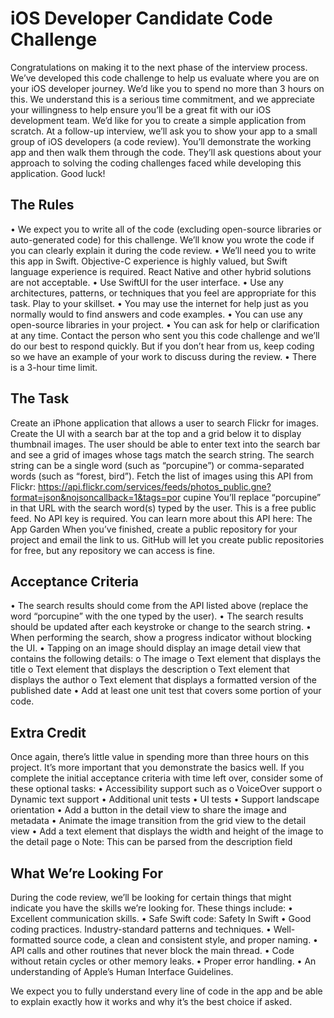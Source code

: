 #  iOS Developer Candidate Code Challenge

Congratulations on making it to the next phase of the interview process. We’ve developed this code
challenge to help us evaluate where you are on your iOS developer journey.
We’d like you to spend no more than 3 hours on this. We understand this is a serious time
commitment, and we appreciate your willingness to help ensure you’ll be a great fit with our iOS
development team.
We’d like for you to create a simple application from scratch. At a follow-up interview, we’ll ask you
to show your app to a small group of iOS developers (a code review). You’ll demonstrate the
working app and then walk them through the code. They’ll ask questions about your approach to
solving the coding challenges faced while developing this application.
Good luck!

## The Rules

• We expect you to write all of the code (excluding open-source libraries or auto-generated
code) for this challenge. We’ll know you wrote the code if you can clearly explain it during
the code review.
• We’ll need you to write this app in Swift. Objective-C experience is highly valued, but Swift
language experience is required. React Native and other hybrid solutions are not acceptable.
• Use SwiftUI for the user interface.
• Use any architectures, patterns, or techniques that you feel are appropriate for this task. Play
to your skillset.
• You may use the internet for help just as you normally would to find answers and code
examples.
• You can use any open-source libraries in your project.
• You can ask for help or clarification at any time. Contact the person who sent you this code
challenge and we’ll do our best to respond quickly. But if you don’t hear from us, keep
coding so we have an example of your work to discuss during the review.
• There is a 3-hour time limit.

## The Task

Create an iPhone application that allows a user to search Flickr for images.
Create the UI with a search bar at the top and a grid below it to display thumbnail images.
The user should be able to enter text into the search bar and see a grid of images whose tags match
the search string. The search string can be a single word (such as “porcupine”) or comma-separated
words (such as “forest, bird”).
Fetch the list of images using this API from Flickr:
https://api.flickr.com/services/feeds/photos_public.gne?format=json&nojsoncallback=1&tags=por
cupine
You’ll replace “porcupine” in that URL with the search word(s) typed by the user.
This is a free public feed. No API key is required. You can learn more about this API here: The App
Garden
When you’ve finished, create a public repository for your project and email the link to us. GitHub
will let you create public repositories for free, but any repository we can access is fine.

## Acceptance Criteria

• The search results should come from the API listed above (replace the word “porcupine”
with the one typed by the user).
• The search results should be updated after each keystroke or change to the search string.
• When performing the search, show a progress indicator without blocking the UI.
• Tapping on an image should display an image detail view that contains the following details:
o The image
o Text element that displays the title
o Text element that displays the description
o Text element that displays the author
o Text element that displays a formatted version of the published date
• Add at least one unit test that covers some portion of your code.

## Extra Credit

Once again, there’s little value in spending more than three hours on this project. It’s more
important that you demonstrate the basics well. If you complete the initial acceptance criteria with
time left over, consider some of these optional tasks:
• Accessibility support such as
o VoiceOver support
o Dynamic text support
• Additional unit tests
• UI tests
• Support landscape orientation
• Add a button in the detail view to share the image and metadata
• Animate the image transition from the grid view to the detail view
• Add a text element that displays the width and height of the image to the detail page
o Note: This can be parsed from the description field

## What We’re Looking For
During the code review, we’ll be looking for certain things that might indicate you have the skills
we’re looking for. These things include:
• Excellent communication skills.
• Safe Swift code: Safety In Swift
• Good coding practices. Industry-standard patterns and techniques.
• Well-formatted source code, a clean and consistent style, and proper naming.
• API calls and other routines that never block the main thread.
• Code without retain cycles or other memory leaks.
• Proper error handling.
• An understanding of Apple’s Human Interface Guidelines.

We expect you to fully understand every line of code in the app and be able to explain exactly how it
works and why it’s the best choice if asked.
